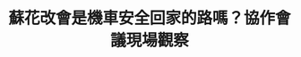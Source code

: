 ---
layout: post
title: "蘇花改會是機車安全回家的路嗎？協作會議現場觀察"
tags:
  - "交通"
  - "環保"
  - "權益"
  - "法規"
id: 32
thumbnail: "/images/post/32/1UPo1cjQQnfphHvCfBwAGC5_4G-kZRU2Z.jpg"
description: "開放政府第32次協作會議 「開放蘇花改多車種通行」"
color: "blue"
publish: "false"
departments:
  - "交通部"
cover:
  link: ""
introduction:
  content: "2018年4月27日，PDIS小組假空總社會創新中心，召開第32次協作會議，討論多車種通行蘇花改的議題。此案經網友Xiu Ming在2月5日於公共政策參與平台上提案「開放蘇花改多車種通行」，2月9日成案後，於3月15日就跨越5000人連署的門檻。經過開放政府聯絡人月會的討論，成為協作會議的討論主題。
由於蘇花改並未開放機車或重型機車通行，因此一開放就有不少機車族抗議，認為蘇花改禁止機車通行是歧視機車族，引發爭議。此次會議討論後，公路總局承諾將會發包進行機車通行長隧道之相關研究，供後續政策參考。未來，這類道路在規劃之前，也希望能有機車相關的學者、團體一起加入評估，讓規劃能更完善。"
  image: "/images/post/32/1Lh2PMJi5Hu18XjMcCHYN_iDUkpj3UdYg.jpg"
join:
  type: "提"
  image: "/images/post/32/188xS3wacbsvOvyteuKiS83O8CworVP3r.jpg"
embed:
  - type: "mind_map"
    links:
      - "https://miro.com/app/live-embed/o9J_kz3FWa0=/?moveToViewport=-1773,-1319,4354,1883&amp;embedAutoplay=true"
  - type: "ministry_slide"
    links:
      - "https://issuu.com/pdis.tw/docs/04_20180427______.pptx"
  - type: "host_slide"
    links:
      - "https://issuu.com/pdis.tw/docs/00_20180427______"
  - type: "live"
    links:
      - "https://www.youtube.com/watch?v=VbwKBK24T_g"
  - type: "transcript"
    links:
      - "https://sayit.pdis.nat.gov.tw/2018-04-27-%E9%96%8B%E6%94%BE%E6%94%BF%E5%BA%9C%E8%81%AF%E7%B5%A1%E4%BA%BA%E7%AC%AC%E4%B8%89%E5%8D%81%E4%BA%8C%E6%AC%A1%E5%8D%94%E4%BD%9C%E6%9C%83%E8%AD%B0"
pictures:
  - "/images/post/32/1_K7ObP8JoH5PbZMOzzQjrLhtVNlcP9QB.jpg"
  - "/images/post/32/12L5e5DFYrvitRA3J7bLelumIdWT0te7y.jpg"
  - "/images/post/32/1aSnpXmx8wmlHI56AuLUOeIki-9hefydT.jpg"
---